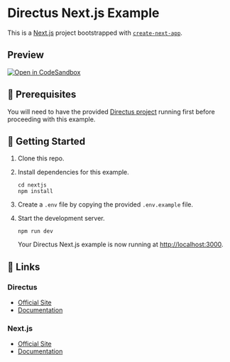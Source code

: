 # Directus Next.js Example

This is a [Next.js](https://nextjs.org) project bootstrapped with [`create-next-app`](https://github.com/vercel/next.js/tree/canary/packages/create-next-app).

## Preview

[![Open in CodeSandbox](https://codesandbox.io/static/img/play-codesandbox.svg)](https://codesandbox.io/s/github/directus/examples/tree/main/nextjs)

## 📌 Prerequisites

You will need to have the provided [Directus project](../directus) running first before proceeding with this example.


## 🚀 Getting Started

1. Clone this repo.

2. Install dependencies for this example.

   ```shell
   cd nextjs
   npm install
   ```

3. Create a `.env` file by copying the provided `.env.example` file.

4. Start the development server.

   ```shell
   npm run dev
   ```

   Your Directus Next.js example is now running at <http://localhost:3000>.

## 🔗 Links

### Directus

- [Official Site](https://directus.io)
- [Documentation](https://docs.directus.io)

### Next.js

- [Official Site](https://nextjs.org)
- [Documentation](https://nextjs.org/docs)
